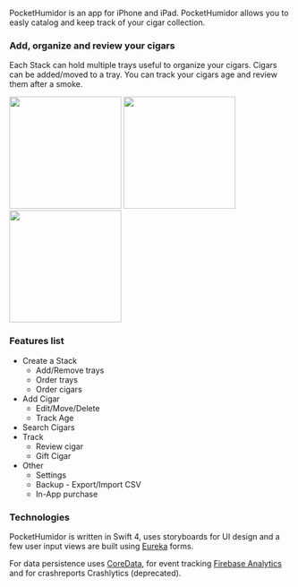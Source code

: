 PocketHumidor is an app for iPhone and iPad. PocketHumidor allows you to easly catalog and keep track of your cigar collection.


### Add, organize and review your cigars
Each Stack can hold multiple trays useful to organize your cigars. Cigars can be added/moved to a tray.
You can track your cigars age and review them after a smoke.

<img src="https://raw.githubusercontent.com/dariuspasca/PocketHumidor/master/Preview/Organize.jpg?token=ABYTUN32V4JHLCTTEDZEBDTALMB4Q" width="200"> <img src="https://raw.githubusercontent.com/dariuspasca/PocketHumidor/master/Preview/Manage.jpg?token=ABYTUNY5ZV6XBE5R7SGQUS3ALMBGE" width="200"> <img src="https://raw.githubusercontent.com/dariuspasca/PocketHumidor/master/Preview/Track.jpg?token=ABYTUN33OG2PCBY2YYSNUFDALMCKE" width="200">

### Features list

* Create a Stack
  * Add/Remove trays
  * Order trays
  * Order cigars
* Add Cigar
  * Edit/Move/Delete
  * Track Age
* Search Cigars
* Track
  * Review cigar
  * Gift Cigar
* Other
  * Settings
  * Backup - Export/Import CSV
  * In-App purchase 


### Technologies

PocketHumidor is written in Swift 4, uses storyboards for UI design and a few user input views are built using [Eureka](https://github.com/xmartlabs/Eureka) forms. 

For data persistence uses [CoreData](https://developer.apple.com/documentation/coredata), for event tracking [Firebase Analytics](https://firebase.google.com/docs/analytics) and for crashreports Crashlytics (deprecated).
